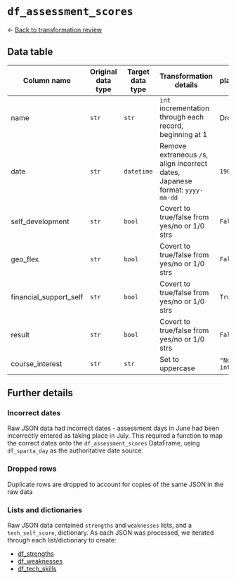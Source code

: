 # `df_assessment_scores`
&larr; [Back to transformation review](../data_transformation_review.md)

## Data table	
| Column name				| Original data type	| Target data type	| Transformation details															| Null placeholder rule		|
|---------------------------|-----------------------|-------------------|-----------------------------------------------------------------------------------|---------------------------|
| name						| `str`					| `str`				| `int` incrementation through each record, beginning at 1							| Drop row					|
| date						| `str`					| `datetime`		| Remove extraneous `/`s, align incorrect dates, Japanese format: `yyyy-mm-dd`		| `1900-01-01`				|
| self_development			| `str`					| `bool`			| Covert to true/false from yes/no or 1/0 strs										| `False`					|
| geo_flex					| `str`					| `bool`			| Covert to true/false from yes/no or 1/0 strs										| `False`					|
| financial_support_self	| `str`					| `bool`			| Covert to true/false from yes/no or 1/0 strs										| `True`					|
| result					| `str`					| `bool`			| Covert to true/false from yes/no or 1/0 strs										| `False`					|
| course_interest			| `str`					| `str`				| Set to uppercase																	| `"No interest"`			|

## Further details
### Incorrect dates
Raw JSON data had incorrect dates - assessment days in June had been incorrectly entered as taking place in July. This required a function to map the correct dates onto the `df_assessment_scores` DataFrame, using `df_sparta_day` as the authoritative date source.

### Dropped rows
Duplicate rows are dropped to account for copies of the same JSON in the raw data

### Lists and dictionaries
Raw JSON data contained `strengths` and `weaknesses` lists, and a `tech_self_score`, dictionary. As each JSON was processed, we iterated through each list/dictionary to create:
- [df_strengths](dtl_2_df_strengths.md)
- [df_weaknesses](dtl_2_df_weaknesses.md)
- [df_tech_skills](dtl_2_df_tech_skills.md)